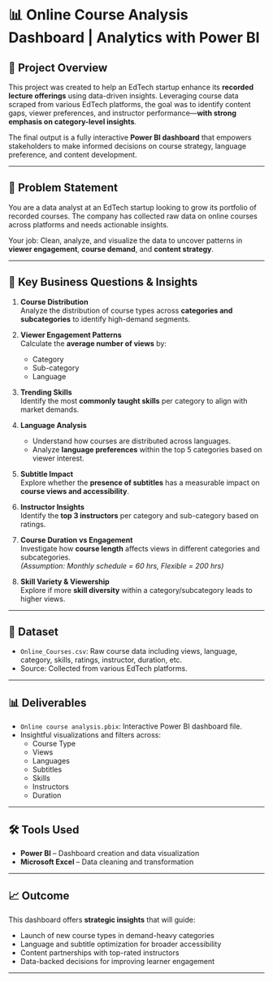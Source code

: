 # 📊 Online Course Analysis Dashboard |  Analytics with Power BI

## 🧠 Project Overview

This project was created to help an EdTech startup enhance its **recorded lecture offerings** using data-driven insights. Leveraging course data scraped from various EdTech platforms, the goal was to identify content gaps, viewer preferences, and instructor performance—**with strong emphasis on category-level insights**.

The final output is a fully interactive **Power BI dashboard** that empowers stakeholders to make informed decisions on course strategy, language preference, and content development.

---

## 🎯 Problem Statement

You are a data analyst at an EdTech startup looking to grow its portfolio of recorded courses. The company has collected raw data on online courses across platforms and needs actionable insights.

Your job: Clean, analyze, and visualize the data to uncover patterns in **viewer engagement**, **course demand**, and **content strategy**.

---

## 📌 Key Business Questions & Insights

1. **Course Distribution**  
   Analyze the distribution of course types across **categories and subcategories** to identify high-demand segments.

2. **Viewer Engagement Patterns**  
   Calculate the **average number of views** by:
   - Category  
   - Sub-category  
   - Language  

3. **Trending Skills**  
   Identify the most **commonly taught skills** per category to align with market demands.

4. **Language Analysis**  
   - Understand how courses are distributed across languages.  
   - Analyze **language preferences** within the top 5 categories based on viewer interest.

5. **Subtitle Impact**  
   Explore whether the **presence of subtitles** has a measurable impact on **course views and accessibility**.

6. **Instructor Insights**  
   Identify the **top 3 instructors** per category and sub-category based on ratings.

7. **Course Duration vs Engagement**  
   Investigate how **course length** affects views in different categories and subcategories.  
   *(Assumption: Monthly schedule = 60 hrs, Flexible = 200 hrs)*

8. **Skill Variety & Viewership**  
   Explore if more **skill diversity** within a category/subcategory leads to higher views.

---

## 🧾 Dataset

- `Online_Courses.csv`: Raw course data including views, language, category, skills, ratings, instructor, duration, etc.
- Source: Collected from various EdTech platforms.

---

## 📊 Deliverables

- `Online course analysis.pbix`: Interactive Power BI dashboard file.
- Insightful visualizations and filters across:
  - Course Type
  - Views
  - Languages
  - Subtitles
  - Skills
  - Instructors
  - Duration

---

## 🛠 Tools Used

- **Power BI** – Dashboard creation and data visualization  
- **Microsoft Excel** – Data cleaning and transformation  

---

## 📈 Outcome

This dashboard offers **strategic insights** that will guide:
- Launch of new course types in demand-heavy categories  
- Language and subtitle optimization for broader accessibility  
- Content partnerships with top-rated instructors  
- Data-backed decisions for improving learner engagement

---




